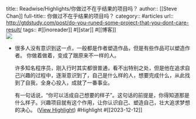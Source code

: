 title:: Readwise/Highlights/你做过不在乎结果的项目吗？
author:: [[Steve Chan]]
full-title:: 你做过不在乎结果的项目吗？
category:: #articles
url:: http://gtdstudy.com/post/do-you-runed-some-project-that-you-dont-care-result/
tags:: #[[inoreader]] #[[star]] #[[博客]]  
![](https://readwise-assets.s3.amazonaws.com/static/images/article0.00998d930354.png)
- 很多人没有意识到这一点，一般都是作者塑造作品，但是有些作品可以塑造作者。 你做着做着，变成了跟原来不一样的人。
  
  许多知名程序员，刚入行时其实都很普通，看不出特别之处，但是他在追求自己兴趣的过程中，逐渐意识到了，自己是什么样的人，想要完成什么，从此找到了自我，全身心投入，成就了一番事业。
  
  有一句话说，“你可以活成自己想要的样子”。这句话的前提是，你得知道那是什么样子。兴趣项目就有这个作用，让你认识自己、塑造自己，壮大追求梦想的决心。 ([View Highlight](https://read.readwise.io/read/01hhe89z4desv2yjtbetwcs8yb)) #Highlight #[[2023-12-12]]